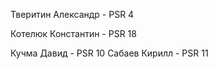 

 
Тверитин Александр - PSR 4


 
Котелюк Константин - PSR 18

Кучма Давид - PSR 10
Сабаев Кирилл - PSR 11
